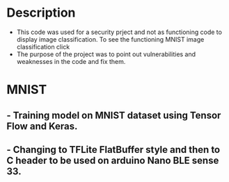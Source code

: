 # Description 
- This code was used for a security prject and not as functioning code to display image classification. To see the functioning MNIST image classification click 
- The purpose of the project was to point out vulnerabilities and weaknesses in the code and fix them. 

# MNIST
## - Training model on MNIST dataset using Tensor Flow and Keras. 
## - Changing to TFLite FlatBuffer style and then to C header to be used on arduino Nano BLE sense 33. 
